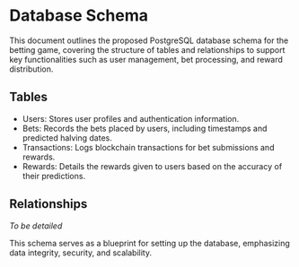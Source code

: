 # Database Schema

This document outlines the proposed PostgreSQL database schema for the betting game, covering the structure of tables and relationships to support key functionalities such as user management, bet processing, and reward distribution.

## Tables
- Users: Stores user profiles and authentication information.
- Bets: Records the bets placed by users, including timestamps and predicted halving dates.
- Transactions: Logs blockchain transactions for bet submissions and rewards.
- Rewards: Details the rewards given to users based on the accuracy of their predictions.

## Relationships
*To be detailed*

This schema serves as a blueprint for setting up the database, emphasizing data integrity, security, and scalability.